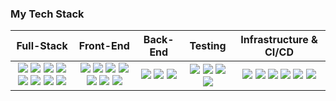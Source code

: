 ### My Tech Stack

|Full-Stack|Front-End|Back-End|Testing|Infrastructure & CI/CD|
 |:--:|:--:|:--:|:--:|:--:|
 |<img src="https://img.shields.io/badge/TypeScript-3178C6?style=for-the-badge&logo=TypeScript&logoColor=ffffff"> <img src="https://img.shields.io/badge/JavaScript-F7DF1E?style=for-the-badge&logo=javascript&logoColor=black"> <img src="https://img.shields.io/badge/Node.js-43853D?style=for-the-badge&logo=node.js&logoColor=white"> <img src="https://img.shields.io/badge/Git-F05032?style=for-the-badge&logo=git&logoColor=white"> <img src="https://img.shields.io/badge/GitHub-181717?style=for-the-badge&logo=github&logoColor=white"> <img src="https://img.shields.io/badge/npm-CB3837?style=for-the-badge&logo=npm&logoColor=white"> <img src="https://img.shields.io/badge/prettier-F7B93E?style=for-the-badge&logo=prettier&logoColor=black"> <img src="https://img.shields.io/badge/eslint-4B32C3?style=for-the-badge&logo=eslint"> | <img src="https://img.shields.io/badge/React-20232A?style=for-the-badge&logo=react&logoColor=61DAFB"> <img src="https://img.shields.io/badge/Next.Js-000000?style=for-the-badge&logo=nextdotjs&logoColor=ffffff"> <img src="https://img.shields.io/badge/Material UI-007FFF?style=for-the-badge&logo=mui&logoColor=ffffff"> <img src="https://img.shields.io/badge/Bootstrap-7952B3?style=for-the-badge&logo=bootstrap&logoColor=ffffff"> <img src="https://img.shields.io/badge/HTML5-E34F26?style=for-the-badge&logo=html5&logoColor=white"> <img src="https://img.shields.io/badge/CSS3-1572B6?style=for-the-badge&logo=css3&logoColor=white"> <img src="https://img.shields.io/badge/Styled components-DB7093?style=for-the-badge&logo=styledcomponents&logoColor=white">  | <img src="https://img.shields.io/badge/Express.Js-000000?style=for-the-badge&logo=express&logoColor=61DAFB"> <img src="https://img.shields.io/badge/MongoDb-47A248?style=for-the-badge&logo=mongodb&logoColor=ffffff"> <img src="https://img.shields.io/badge/MYSQL-4479A1?style=for-the-badge&logo=mysql&logoColor=ffffff"> | <img src="https://img.shields.io/badge/Jest-C21325?style=for-the-badge&logo=react&logoColor=ffffff"> <img src="https://img.shields.io/badge/Cypress-17202C?style=for-the-badge&logo=cypress&logoColor=ffffff"> <img src="https://img.shields.io/badge/puppeteer-40B5A4?style=for-the-badge&logo=puppeteer&logoColor=ffffff"> <img src="https://img.shields.io/badge/nest-E0234E?style=for-the-badge&logo=nestjs&logoColor=ffffff"> | <img src="https://img.shields.io/badge/AWS-FF9900?style=for-the-badge&logo=amazonaws&logoColor=000000&fontColor=000000"> <img src="https://img.shields.io/badge/Azure-0078D4?style=for-the-badge&logo=microsoftazure&?labelColor=ffffff"> <img src="https://img.shields.io/badge/GitHub actions-2088FF?style=for-the-badge&logo=githubactions&logoColor=ffffff"> <img src="https://img.shields.io/badge/jenkins-D24939?style=for-the-badge&logo=jenkins&logoColor=ffffff"> <img src="https://img.shields.io/badge/heroku-430098?style=for-the-badge&logo=heroku&logoColor=ffffff"> <img src="https://img.shields.io/badge/digitalOcean-0080FF?style=for-the-badge&logo=digitalocean&logoColor=ffffff"> |


<!-- 


### Full-Stack

<img src="https://img.shields.io/badge/TypeScript-3178C6?style=for-the-badge&logo=TypeScript&logoColor=ffffff"> <img src="https://img.shields.io/badge/JavaScript-F7DF1E?style=for-the-badge&logo=javascript&logoColor=black"> <img src="https://img.shields.io/badge/Node.js-43853D?style=for-the-badge&logo=node.js&logoColor=white"> <img src="https://img.shields.io/badge/Git-F05032?style=for-the-badge&logo=git&logoColor=white"> <img src="https://img.shields.io/badge/GitHub-181717?style=for-the-badge&logo=github&logoColor=white"> <img src="https://img.shields.io/badge/npm-CB3837?style=for-the-badge&logo=npm&logoColor=white"> <img src="https://img.shields.io/badge/prettier-F7B93E?style=for-the-badge&logo=prettier&logoColor=black"> <img src="https://img.shields.io/badge/eslint-4B32C3?style=for-the-badge&logo=eslint">

### Front-End

<img src="https://img.shields.io/badge/React-20232A?style=for-the-badge&logo=react&logoColor=61DAFB"> <img src="https://img.shields.io/badge/Next.Js-000000?style=for-the-badge&logo=nextdotjs&logoColor=ffffff"> <img src="https://img.shields.io/badge/Material UI-007FFF?style=for-the-badge&logo=mui&logoColor=ffffff"> <img src="https://img.shields.io/badge/Bootstrap-7952B3?style=for-the-badge&logo=bootstrap&logoColor=ffffff"> <img src="https://img.shields.io/badge/HTML5-E34F26?style=for-the-badge&logo=html5&logoColor=white"> <img src="https://img.shields.io/badge/CSS3-1572B6?style=for-the-badge&logo=css3&logoColor=white"> <img src="https://img.shields.io/badge/Styled components-DB7093?style=for-the-badge&logo=styledcomponents&logoColor=white"> 

### Back-End

<img src="https://img.shields.io/badge/Express.Js-000000?style=for-the-badge&logo=express&logoColor=61DAFB"> <img src="https://img.shields.io/badge/MongoDb-47A248?style=for-the-badge&logo=mongodb&logoColor=ffffff"> <img src="https://img.shields.io/badge/MYSQL-4479A1?style=for-the-badge&logo=mysql&logoColor=ffffff">

### Testing

<img src="https://img.shields.io/badge/Jest-C21325?style=for-the-badge&logo=react&logoColor=ffffff"> <img src="https://img.shields.io/badge/Cypress-17202C?style=for-the-badge&logo=cypress&logoColor=ffffff">
 <img src="https://img.shields.io/badge/puppeteer-40B5A4?style=for-the-badge&logo=puppeteer&logoColor=ffffff"> <img src="https://img.shields.io/badge/nest-E0234E?style=for-the-badge&logo=nestjs&logoColor=ffffff">
 
 ### Infrastructure & CI/CD
 
<img src="https://img.shields.io/badge/AWS-FF9900?style=for-the-badge&logo=amazonaws&logoColor=000000&fontColor=000000"> <img src="https://img.shields.io/badge/Azure-0078D4?style=for-the-badge&logo=microsoftazure&?labelColor=ffffff"> <img src="https://img.shields.io/badge/GitHub actions-2088FF?style=for-the-badge&logo=githubactions&logoColor=ffffff"> <img src="https://img.shields.io/badge/jenkins-D24939?style=for-the-badge&logo=jenkins&logoColor=ffffff"> <img src="https://img.shields.io/badge/heroku-430098?style=for-the-badge&logo=heroku&logoColor=ffffff"> <img src="https://img.shields.io/badge/digitalOcean-0080FF?style=for-the-badge&logo=digitalocean&logoColor=ffffff">


### My Tech Stack
<img src="https://img.shields.io/badge/TypeScript-3178C6?style=for-the-badge&logo=TypeScript&logoColor=ffffff"> <img src="https://img.shields.io/badge/JavaScript-F7DF1E?style=for-the-badge&logo=javascript&logoColor=black"> <img src="https://img.shields.io/badge/Node.js-43853D?style=for-the-badge&logo=node.js&logoColor=white"> <img src="https://img.shields.io/badge/Git-F05032?style=for-the-badge&logo=git&logoColor=white"> <img src="https://img.shields.io/badge/GitHub-181717?style=for-the-badge&logo=github&logoColor=white"> <img src="https://img.shields.io/badge/npm-CB3837?style=for-the-badge&logo=npm&logoColor=white"> <img src="https://img.shields.io/badge/prettier-F7B93E?style=for-the-badge&logo=prettier&logoColor=black"> <img src="https://img.shields.io/badge/eslint-4B32C3?style=for-the-badge&logo=eslint"> <img src="https://img.shields.io/badge/React-20232A?style=for-the-badge&logo=react&logoColor=61DAFB"> <img src="https://img.shields.io/badge/Next.Js-000000?style=for-the-badge&logo=nextdotjs&logoColor=ffffff"> <img src="https://img.shields.io/badge/Material UI-007FFF?style=for-the-badge&logo=mui&logoColor=ffffff"> <img src="https://img.shields.io/badge/Bootstrap-7952B3?style=for-the-badge&logo=bootstrap&logoColor=ffffff"> <img src="https://img.shields.io/badge/HTML5-E34F26?style=for-the-badge&logo=html5&logoColor=white"> <img src="https://img.shields.io/badge/CSS3-1572B6?style=for-the-badge&logo=css3&logoColor=white"> <img src="https://img.shields.io/badge/Styled components-DB7093?style=for-the-badge&logo=styledcomponents&logoColor=white"> <img src="https://img.shields.io/badge/Express.Js-000000?style=for-the-badge&logo=express&logoColor=61DAFB"> <img src="https://img.shields.io/badge/MongoDb-47A248?style=for-the-badge&logo=mongodb&logoColor=ffffff"> <img src="https://img.shields.io/badge/MYSQL-4479A1?style=for-the-badge&logo=mysql&logoColor=ffffff"> <img src="https://img.shields.io/badge/Jest-C21325?style=for-the-badge&logo=react&logoColor=ffffff"> <img src="https://img.shields.io/badge/Cypress-17202C?style=for-the-badge&logo=cypress&logoColor=ffffff">
 <img src="https://img.shields.io/badge/puppeteer-40B5A4?style=for-the-badge&logo=puppeteer&logoColor=ffffff"> <img src="https://img.shields.io/badge/nest-E0234E?style=for-the-badge&logo=nestjs&logoColor=ffffff"> <img src="https://img.shields.io/badge/AWS-FF9900?style=for-the-badge&logo=amazonaws&logoColor=000000&fontColor=000000"> <img src="https://img.shields.io/badge/Azure-0078D4?style=for-the-badge&logo=microsoftazure&?labelColor=ffffff"> <img src="https://img.shields.io/badge/GitHub actions-2088FF?style=for-the-badge&logo=githubactions&logoColor=ffffff"> <img src="https://img.shields.io/badge/jenkins-D24939?style=for-the-badge&logo=jenkins&logoColor=ffffff"> <img src="https://img.shields.io/badge/heroku-430098?style=for-the-badge&logo=heroku&logoColor=ffffff"> <img src="https://img.shields.io/badge/digitalOcean-0080FF?style=for-the-badge&logo=digitalocean&logoColor=ffffff">
 
  -->

<!--
**Estevemartin/estevemartin** is a ✨ _special_ ✨ repository because its `README.md` (this file) appears on your GitHub profile.

Here are some ideas to get you started:

- 🔭 I’m currently working on ...
- 🌱 I’m currently learning ...
- 👯 I’m looking to collaborate on ...
- 🤔 I’m looking for help with ...
- 💬 Ask me about ...
- 📫 How to reach me: ...
- 😄 Pronouns: ...
- ⚡ Fun fact: ...
-->
